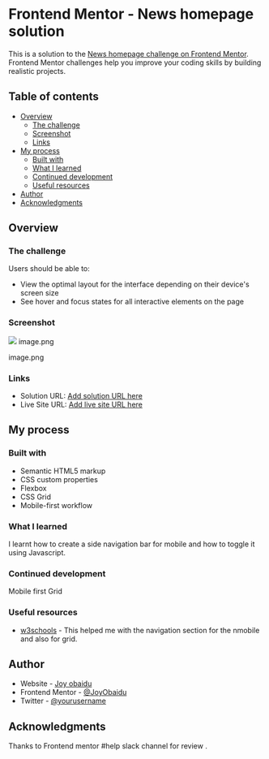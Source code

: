 # Frontend Mentor - News homepage solution

This is a solution to the [News homepage challenge on Frontend Mentor](https://www.frontendmentor.io/challenges/news-homepage-H6SWTa1MFl). Frontend Mentor challenges help you improve your coding skills by building realistic projects. 

## Table of contents

- [Overview](#overview)
  - [The challenge](#the-challenge)
  - [Screenshot](#screenshot)
  - [Links](#links)
- [My process](#my-process)
  - [Built with](#built-with)
  - [What I learned](#what-i-learned)
  - [Continued development](#continued-development)
  - [Useful resources](#useful-resources)
- [Author](#author)
- [Acknowledgments](#acknowledgments)



## Overview

### The challenge

Users should be able to:

- View the optimal layout for the interface depending on their device's screen size
- See hover and focus states for all interactive elements on the page

### Screenshot

![](./screenshot.jpg)
image.png

image.png
### Links

- Solution URL: [Add solution URL here](https://your-solution-url.com)
- Live Site URL: [Add live site URL here](https://your-live-site-url.com)

## My process

### Built with

- Semantic HTML5 markup
- CSS custom properties
- Flexbox
- CSS Grid
- Mobile-first workflow

### What I learned
I learnt how to create a side navigation bar for mobile and how to toggle it using Javascript.

### Continued development
Mobile first
Grid

### Useful resources

- [w3schools]() - This helped me with the navigation section for the nmobile and also for grid.


## Author

- Website - [Joy obaidu]()
- Frontend Mentor - [@JoyObaidu](https://www.frontendmentor.io/profile/yourusername)
- Twitter - [@yourusername](https://www.twitter.com/yourusername)


## Acknowledgments
Thanks to Frontend mentor #help slack channel for review .

